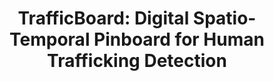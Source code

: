 ---
authors:
- Catalina Vajiac
- Duen Horng (Polo) Chau
- Andreas Olligschlaeger
- Pratheeksha Nair
- Meng-Chieh Lee
- Mirela Teixeira Cazzolato
- Reihaneh Rabbany
- Cara Jones Marinus
- Christos Faloutsos
link: 
tags:
- Spatio-temporal visualization

title: 'TrafficBoard: Digital Spatio-Temporal Pinboard for Human Trafficking Detection'
venue: IEEE VIS (Poster)
year: 2023
---